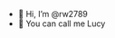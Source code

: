 - 👋 Hi, I’m @rw2789
- 🌱 You can call me Lucy


<!---
rw2789/rw2789 is a ✨ special ✨ repository because its `README.md` (this file) appears on your GitHub profile.
You can click the Preview link to take a look at your changes.
--->

